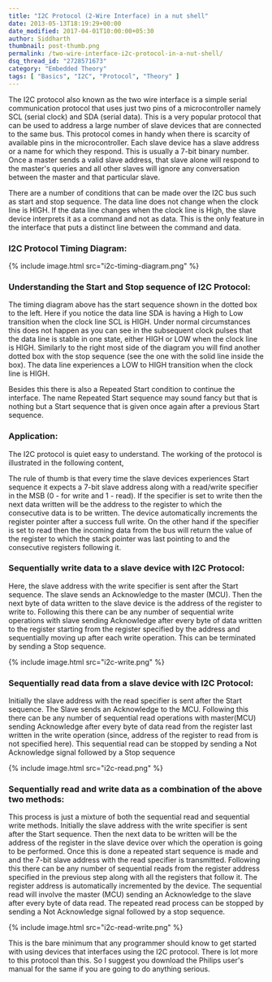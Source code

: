 ```yaml
---
title: "I2C Protocol (2-Wire Interface) in a nut shell"
date: 2013-05-13T18:19:29+00:00
date_modified: 2017-04-01T10:00:00+05:30
author: Siddharth
thumbnail: post-thumb.png
permalink: /two-wire-interface-i2c-protocol-in-a-nut-shell/
dsq_thread_id: "2728571673"
category: "Embedded Theory"
tags: [ "Basics", "I2C", "Protocol", "Theory" ]
---
```


The I2C protocol also known as the two wire interface is a simple serial communication protocol that uses just two pins of a microcontroller namely SCL (serial clock) and SDA (serial data). This is a very popular protocol that can be used to address a large number of slave devices that are connected to the same bus. This protocol comes in handy when there is scarcity of available pins in the microcontroller. Each slave device has a slave address or a name for which they respond. This is usually a 7-bit binary number. Once a master sends a valid slave address, that slave alone will respond to the master's queries and all other slaves will ignore any conversation between the master and that particular slave.

There are a number of conditions that can be made over the I2C bus such as start and stop sequence. The data line does not change when the clock line is HIGH. If the data line changes when the clock line is High, the slave device interprets it as a command and not as data. This is the only feature in the interface that puts a distinct line between the command and data.

### I2C Protocol Timing Diagram:

{% include image.html src="i2c-timing-diagram.png" %}

### Understanding the Start and Stop sequence of I2C Protocol:

The timing diagram above has the start sequence shown in the dotted box to the left. Here if you notice the data line SDA is having a High to Low transition when the clock line SCL is HIGH. Under normal circumstances this does not happen as you can see in the subsequent clock pulses that the data line is stable in one state, either HIGH or LOW when the clock line is HIGH. Similarly to the right most side of the diagram you will find another dotted box with the stop sequence (see the one with the solid line inside the box). The data line experiences a LOW to HIGH transition when the clock line is HIGH.

Besides this there is also a Repeated Start condition to continue the interface. The name Repeated Start sequence may sound fancy but that is nothing but a Start sequence that is given once again after a previous Start sequence.

### Application:

The I2C protocol is quiet easy to understand. The working of the protocol is illustrated in the following content,

The rule of thumb is that every time the slave devices experiences Start sequence it expects a 7-bit slave address along with a read/write specifier in the MSB (0 - for write and 1 - read).  If the specifier is set to write then the next data written will be the address to the register to which the consecutive data is to be written. The device automatically increments the register pointer after a success full write. On the other hand if the specifier is set to read then the incoming data from the bus will return the value of the register to which the stack pointer was last pointing to and the consecutive registers following it.

### Sequentially write data to a slave device with I2C Protocol:

Here, the slave address with the write specifier is sent after the Start sequence. The slave sends an Acknowledge to the master (MCU). Then the next byte of data written to the slave device is the address of the register to write to. Following this there can be any number of  sequential write operations with slave sending Acknowledge after every byte of data written to the register starting from the register specified by the address and sequentially moving up after each write operation. This can be terminated by sending a Stop sequence.

{% include image.html src="i2c-write.png" %}

### Sequentially read data from a slave device with I2C Protocol:

Initially the slave address with the read specifier is sent after the Start sequence. The Slave sends an Acknowledge to the MCU. Following this there can be any number of  sequential read operations with master(MCU) sending Acknowledge after every byte of data read from the register last written in the write operation (since, address of the register to read from is not specified here). This sequential read can be stopped by sending a Not Acknowledge signal followed by a Stop sequence

{% include image.html src="i2c-read.png" %}

### Sequentially read and write data as a combination of the above two methods:

This process is just a mixture of both the sequential read and sequential write methods. Initially the slave address with the write specifier is sent after the Start sequence. Then the next data to be written will be the address of the register in the slave device over which the operation is going to be performed.  Once this is done a repeated start sequence is made and and the 7-bit slave address with the read specifier is transmitted. Following this there can be any number of sequential reads from the register address specified in the previous step along with all the registers that follow it. The register address is automatically incremented by the device. The sequential read will involve the master (MCU) sending an Acknowledge to the slave after every byte of data read. The repeated read process can be stopped by sending a Not Acknowledge signal followed by a stop sequence.

{% include image.html src="i2c-read-write.png" %}

This is the bare minimum that any programmer should know to get started with using devices that interfaces using the I2C protocol. There is lot more to this protocol than this. So I suggest you download the Philips user's manual for the same if you are going to do anything serious.
